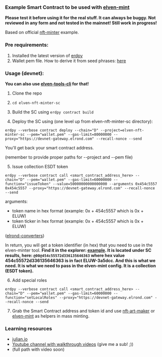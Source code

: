 ### Example Smart Contract to be used with [elven-mint](https://github.com/juliancwirko/elven-mint)

**Please test it before using it for the real stuff. It can always be buggy. Not reviewed in any form and not tested in the mainnet! Still work in progress!**

Based on official [nft-minter](https://github.com/ElrondNetwork/elrond-wasm-rs/tree/master/contracts/examples/nft-minter) example.

### Pre requirements:

1. Installed the latest version of [erdpy](https://docs.elrond.com/sdk-and-tools/erdpy/installing-erdpy/)
2. Wallet pem file. How to derive it from seed phrases: [here](https://docs.elrond.com/sdk-and-tools/erdpy/deriving-the-wallet-pem-file/)

### Usage (devnet):

**You can also use [elven-tools-cli](https://github.com/juliancwirko/elven-tools-cli) for that!**

1. Clone the repo

2. `cd elven-nft-minter-sc`

3. Build the SC using `erdpy contract build`

4. Deploy the SC using (one level up from elven-nft-minter-sc directory):

```
erdpy --verbose contract deploy --chain="D" --project=elven-nft-minter-sc --pem="wallet.pem" --gas-limit=80000000 --proxy="https://devnet-gateway.elrond.com" --recall-nonce --send
```

You'll get back your smart contract address.

(remember to provide proper paths for --project and --pem file)

5. Issue collection ESDT token

```
erdpy --verbose contract call <smart_contract_address_here> --chain="D" --pem="wallet.pem" --gas-limit=60000000 --function="issueToken" --value=50000000000000000 --arguments 0x454c5557 0x454c5557 --proxy="https://devnet-gateway.elrond.com" --recall-nonce --send

```

arguments:
- token name in hex format (example: 0x + 454c5557 which is 0x + ELUW)
- token ticker in hex format (example: 0x + 454c5557 which is 0x + ELUW)

([elrond-converters](http://207.244.241.38/elrond-converters/))

In return, you will get a token identifier (in hex) that you need to use in the elven-minter tool. **Find it in the explorer: [example](https://devnet-explorer.elrond.com/transactions/76871f78c44299c0ced90e3bd818235918fc56bc2f8ebe1536e4641acfaa3ce9). It is located under SC results, here: `@00@454c55572d336135646363` where hex value 454c55572d336135646363 is in fact ELUW-3a5dcc. And this is what we need. It is what we need to pass in the elven-mint config. It is a collection (ESDT token).**

6. Add special roles

```
erdpy --verbose contract call <smart_contract_address_here> --chain="D" --pem="wallet.pem" --gas-limit=60000000 --function="setLocalRoles" --proxy="https://devnet-gateway.elrond.com" --recall-nonce --send
```

7. Grab the Smart Contract address and token id and use [nft-art-maker](https://github.com/juliancwirko/nft-art-maker) or [elven-mint](https://github.com/juliancwirko/elven-mint) as helpers in mass minting.

### Learning resources

- [julian.io](https://www.julian.io/)
- [Youtube channel with walkthrough videos](https://www.youtube.com/channel/UCaj-mgcY9CWbLdZsC5Gt00g) (give me a sub! ;))
- (full path with video soon)
